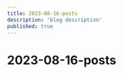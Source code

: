 ```yaml
---
title: 2023-08-16-posts
description: 'blog description'
published: true
---
```


# 2023-08-16-posts
